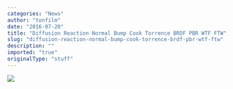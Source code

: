```yaml
---
categories: "News"
author: "tonfilm"
date: "2016-07-20"
title: "Diffusion Reaction Normal Bump Cook Torrence BRDF PBR WTF FTW"
slug: "diffusion-reaction-normal-bump-cook-torrence-brdf-pbr-wtf-ftw"
description: ""
imported: "true"
originalType: "stuff"
---
```



![](_20.07.2016-03.27.51.gif) 

